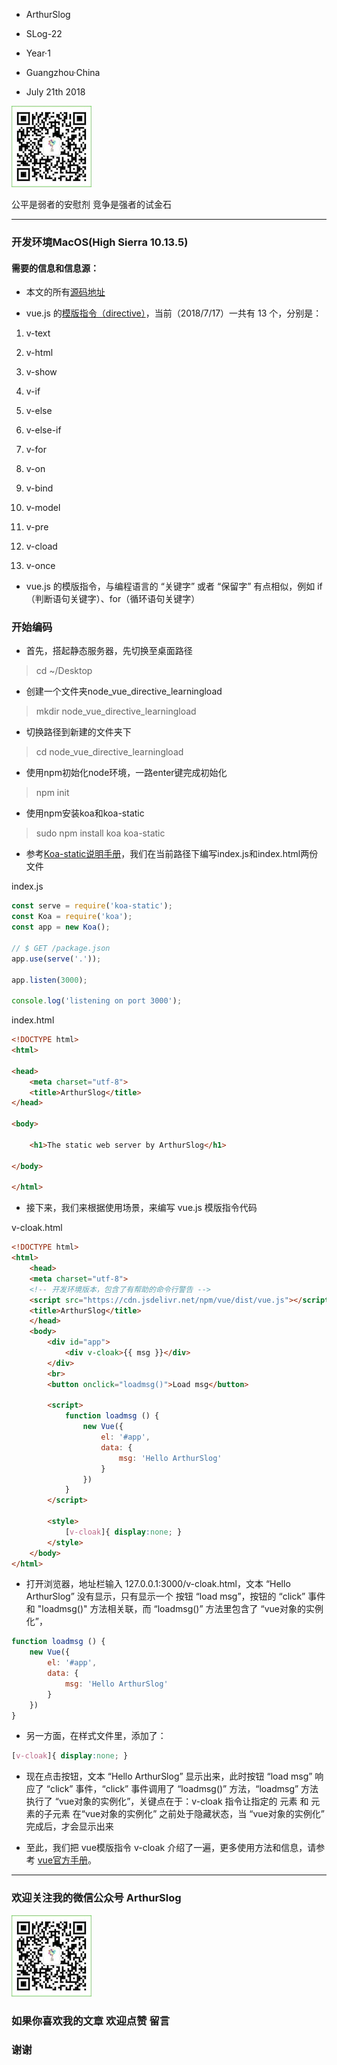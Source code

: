 * ArthurSlog
* SLog-22
* Year·1

* Guangzhou·China
* July 21th 2018

![关注微信公众号“ArthurSlog”](https://github.com/BlessedChild/LogofAxu/blob/master/images/icon_128.jpg?raw=true "微信扫描二维码，关注我的公众号")

公平是弱者的安慰剂 竞争是强者的试金石

---

### 开发环境MacOS(High Sierra 10.13.5)

#### 需要的信息和信息源：

* 本文的所有[源码地址](https://github.com/BlessedChild/node_vue_directive_learningload)

* vue.js 的[模版指令（directive）](https://vuejs.org/v2/api/index.html#v-text)，当前（2018/7/17）一共有 13 个，分别是：

1. v-text

2. v-html

3. v-show

4. v-if

5. v-else

6. v-else-if

7. v-for

8. v-on

9. v-bind

10. v-model

11. v-pre

12. v-cload

13. v-once

* vue.js 的模版指令，与编程语言的 “关键字” 或者 “保留字” 有点相似，例如 if（判断语句关键字）、for（循环语句关键字）

### 开始编码

* 首先，搭起静态服务器，先切换至桌面路径

> cd ~/Desktop

* 创建一个文件夹node_vue_directive_learningload

> mkdir node_vue_directive_learningload

* 切换路径到新建的文件夹下

> cd node_vue_directive_learningload

* 使用npm初始化node环境，一路enter键完成初始化

> npm init

* 使用npm安装koa和koa-static

> sudo npm install koa koa-static

* 参考[Koa-static说明手册](https://github.com/koajs/static)，我们在当前路径下编写index.js和index.html两份文件

index.js
``` js
const serve = require('koa-static');
const Koa = require('koa');
const app = new Koa();

// $ GET /package.json
app.use(serve('.'));

app.listen(3000);

console.log('listening on port 3000');
```

index.html

``` html
<!DOCTYPE html>
<html>

<head>
    <meta charset="utf-8">
    <title>ArthurSlog</title>
</head>

<body>

    <h1>The static web server by ArthurSlog</h1>

</body>

</html>
```

* 接下来，我们来根据使用场景，来编写 vue.js 模版指令代码

v-cloak.html
``` html
<!DOCTYPE html>
<html>
    <head>
    <meta charset="utf-8">
    <!-- 开发环境版本，包含了有帮助的命令行警告 -->
    <script src="https://cdn.jsdelivr.net/npm/vue/dist/vue.js"></script>
    <title>ArthurSlog</title>
    </head>
    <body>
        <div id="app">
            <div v-cloak>{{ msg }}</div>
        </div>
        <br>
        <button onclick="loadmsg()">Load msg</button>

        <script>
            function loadmsg () {
                new Vue({
                    el: '#app',
                    data: {
                        msg: 'Hello ArthurSlog'
                    }
                })
            }
        </script>

        <style>
            [v-cloak]{ display:none; }
        </style>
    </body>
</html>
```

* 打开浏览器，地址栏输入 127.0.0.1:3000/v-cloak.html，文本 “Hello ArthurSlog” 没有显示，只有显示一个 按钮 “load msg”，按钮的 “click” 事件 和 "loadmsg()" 方法相关联，而 “loadmsg()” 方法里包含了 “vue对象的实例化”，

``` js
function loadmsg () {
    new Vue({
        el: '#app',
        data: {
            msg: 'Hello ArthurSlog'
        }
    })
}
```

* 另一方面，在样式文件里，添加了：

``` css
[v-cloak]{ display:none; }
```

* 现在点击按钮，文本 “Hello ArthurSlog” 显示出来，此时按钮 “load msg” 响应了 “click” 事件，“click” 事件调用了 “loadmsg()” 方法，“loadmsg” 方法 执行了 “vue对象的实例化”，关键点在于：v-cloak 指令让指定的 元素 和 元素的子元素 在“vue对象的实例化” 之前处于隐藏状态，当 “vue对象的实例化” 完成后，才会显示出来 

* 至此，我们把 vue模版指令 v-cloak 介绍了一遍，更多使用方法和信息，请参考 [vue官方手册](https://vuejs.org/v2/api/index.html#v-text)。

---

### 欢迎关注我的微信公众号 ArthurSlog

![ArthurSlog](https://github.com/BlessedChild/LogofAxu/blob/master/images/icon_128.jpg?raw=true "微信扫描二维码，关注我的公众号")

### 如果你喜欢我的文章 欢迎点赞 留言
### 谢谢
